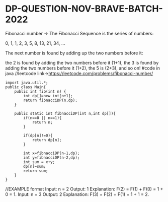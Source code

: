 # DP-QUESTION-NOV-BRAVE-BATCH-2022

Fibonacci number -> The Fibonacci Sequence is the series of numbers:

0, 1, 1, 2, 3, 5, 8, 13, 21, 34, ...

The next number is found by adding up the two numbers before it:

the 2 is found by adding the two numbers before it (1+1),
the 3 is found by adding the two numbers before it (1+2),
the 5 is (2+3),
and so on!
#code in java
//leetcode link->https://leetcode.com/problems/fibonacci-number/
```
import java.util.*;
public class Main{
    public int fib(int n) {
        int dp[]=new int[n+1];
        return fibnacciDP(n,dp);
    }
    
    public static int fibnacciDP(int n,int dp[]){
        if(n==0 || n==1){
            return n;
        }
        
        if(dp[n]!=0){
            return dp[n];
        }
        
        int x=fibnacciDP(n-1,dp);
        int y=fibnacciDP(n-2,dp);
        int sum = x+y;
        dp[n]=sum;
        return sum;
    }
}
```

//EXAMPLE format
Input: n = 2
Output: 1
Explanation: F(2) = F(1) + F(0) = 1 + 0 = 1.
Input: n = 3
Output: 2
Explanation: F(3) = F(2) + F(1) = 1 + 1 = 2.
